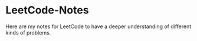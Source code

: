 # LeetCode-Notes
Here are my notes for LeetCode to have a deeper understanding of different kinds of problems.
